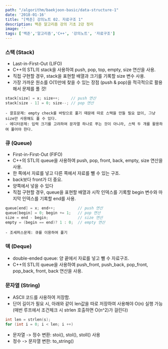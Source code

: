 ```yaml
---
path: "/algorithm/baekjoon-basic/data-structure-1"
date: '2018-01-16'
title: "[백준] 강의노트 02. 자료구조 1"
description: 백준 알고리즘 강의 기초 2강 정리
image: ''
tags: ['백준','알고리즘','C++', '강의노트', '자료구조']
---
```


### 스택 (Stack)
- Last-in-First-Out (LIFO)
- C++의 STL의 stack을 사용하여 push, pop, top, empty, size 연산을 사용.
- 직접 구현할 경우, stack을 표현할 배열과 크기를 기록할 size 변수 사용.
- 가장 가까운 원소를 O(1)만에 찾을 수 있는 장점 (push & pop)을 적극적으로 활용해서 문제를 풀 것!
```c++
stack[size] = x; size++;     // push 연산
stack[size - 1] = 0; size--; // pop 연산
```
    - 괄호문제: empty check를 바탕으로 풀기 때문에 따로 스택을 만들 필요 없이, 그냥 size만 사용해도 풀 수 있다.
    - 에디터문제: 입력 크기를 고려하여 문자열 하나로 푸는 것이 아니라, 스택 두 개를 활용하여 풀어야 한다.

### 큐 (Queue)
- First-in-First-Out (FIFO)
- C++의 STL의 queue을 사용하여 push, pop, front, back, empty, size 연산을 사용.
- 한 쪽에서 자료를 넣고 다른 쪽에서 자료를 뺄 수 있는 구조.
- back보다 front가 더 중요.
- 양쪽에서 넣을 수 있다
- 직접 구현할 경우, queue을 표현할 배열과 시작 인덱스를 기록할 begin 변수와 마지막 인덱스를 기록할 end를 사용.
```c++
queue[end] = x; end++;          // push 연산
queue[begin] = 0; begin += 1;   // pop 연산
size = end - begin;             // size 연산 
empty = (begin == end)? 1 : 0;  // empty 연산
```
    - 조세퍼스문제: 큐를 이용하여 풀기

### 덱 (Deque)
- double-ended queue: 양 끝에서 자료를 넣고 뺄 수 자료구조.
- C++의 STL의 queue을 사용하여 push_front, push_back, pop_front, pop_back, front, back 연산을 사용.

### 문자열 (String)
- ASCII 코드를 사용하여 저장함.
- 단어 길이가 필요 시, 아래와 같이 len값을 따로 저장하여 사용해야 O(n) 실행 가능 (매번 루프에서 조건체크 시 strlen 호출하면 O(n^2)가 걸린다)
```c++
int len = strlen(s);
for (int i = 0; i < len; i ++)
```
- 문자열 -> 정수 변환: stoi(), stol(), stoll() 사용
- 정수 -> 문자열 변한: to_string()